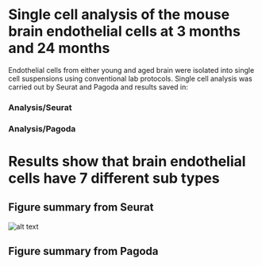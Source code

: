 # Single cell analysis of the mouse brain endothelial cells at 3 months and 24 months

Endothelial cells from either young and aged brain were isolated into single cell suspensions using conventional lab protocols. Single cell analysis was carried out by Seurat and Pagoda and results saved in:

### Analysis/Seurat
### Analysis/Pagoda


# Results show that brain endothelial cells have 7 different sub types
## Figure summary from Seurat
![alt text](https://github.com/Emechebe/EndothelialCellTranscriptomeAnalysis/tree/master/SingleCellAnalysis/Brain/Analysis/Seurat/Seurat_Results_Old/TsnePlot_ClusterMarkers/tsneClusters.png)
## Figure summary from Pagoda



